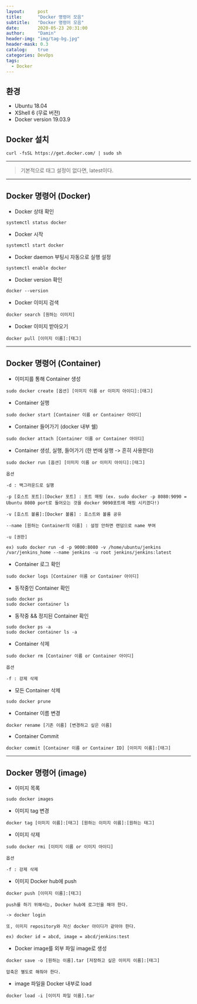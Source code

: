 ```yaml
---
layout:     post
title:      "Docker 명령어 모음"
subtitle:   "Docker 명령어 모음"
date:       2020-05-23 20:31:00
author:     "Damin"
header-img: "img/tag-bg.jpg"
header-mask: 0.3
catalog:    true
categories: DevOps
tags:
  - Docker
---
```


## 환경

- Ubuntu 18.04
- XShell 6 (무료 버전)
- Docker version 19.03.9

## Docker 설치

~~~
curl -fsSL https://get.docker.com/ | sudo sh
~~~

---

> 기본적으로 태그 설정이 없다면, latest이다.

---

## Docker 명령어 (Docker)

- Docker 상태 확인

~~~
systemctl status docker
~~~

- Docker 시작

~~~
systemctl start docker
~~~

- Docker daemon 부팅시 자동으로 실행 설정

~~~
systemctl enable docker
~~~

- Docker version 확인

~~~
docker --version
~~~

- Docker 이미지 검색

~~~
docker search [원하는 이미지]
~~~

- Docker 이미지 받아오기

~~~
docker pull [이미지 이름]:[태그]
~~~

---

## Docker 명령어 (Container)

- 이미지를 통해 Container 생성

~~~
sudo docker create [옵션] [이미지 이름 or 이미지 아이디]:[태그]
~~~

- Container 실행

~~~
sudo docker start [Container 이름 or Container 아이디]
~~~

- Container 들어가기 (docker 내부 쉘)

~~~
sudo docker attach [Container 이름 or Container 아이디]
~~~

- Container 생성, 실행, 들어가기 (한 번에 실행 -> 흔히 사용한다)

~~~
sudo docker run [옵션] [이미지 이름 or 이미지 아이디]:[태그]

옵션

-d : 백그라운드로 실행

-p [호스트 포트]:[Docker 포트] : 포트 매핑 (ex. sudo docker -p 8080:9090 = Ubuntu 8080 port로 들어오는 것을 docker 9090포트에 매핑 시키겠다!)

-v [호스트 볼륨]:[Docker 볼륨] : 호스트와 볼륨 공유

--name [원하는 Container의 이름] : 설정 안하면 랜덤으로 name 부여

-u [권한]

ex) sudo docker run -d -p 9000:8080 -v /home/ubuntu/jenkins /var/jenkins_home --name jenkins -u root jenkins/jenkins:latest
~~~

- Container 로그 확인

~~~
sudo docker logs [Container 이름 or Container 아이디]
~~~

- 동작중인 Container 확인

~~~
sudo docker ps
sudo docker container ls
~~~

- 동작중 && 정지된 Container 확인

~~~
sudo docker ps -a
sudo docker container ls -a
~~~

- Container 삭제

~~~
sudo docker rm [Container 이름 or Container 아이디]

옵션

-f : 강제 삭제
~~~

- 모든 Container 삭제

~~~
sudo docker prune
~~~

- Container 이름 변경

~~~
docker rename [기존 이름] [변경하고 싶은 이름]
~~~

- Container Commit

~~~
docker commit [Container 이름 or Container ID] [이미지 이름]:[태그]
~~~

---

## Docker 명령어 (image)

- 이미지 목록

~~~
sudo docker images
~~~

- 이미지 tag 변경

~~~
docker tag [이미지 이름]:[태그] [원하는 이미지 이름]:[원하는 태그]
~~~

- 이미지 삭제

~~~
sudo docker rmi [이미지 이름 or 이미지 아이디]

옵션

-f : 강제 삭제
~~~

- 이미지 Docker hub에 push

~~~
docker push [이미지 이름]:[태그]

push를 하기 위해서는, Docker hub에 로그인을 해야 한다.

-> docker login

또, 이미지 repository와 자신 docker 아이디가 같아야 한다.

ex) docker id = abcd, image = abcd/jenkins:test
~~~

- Docker image를 외부 파일 image로 생성

~~~
docker save -o [원하는 이름].tar [저장하고 싶은 이미지 이름]:[태그]

압축은 별도로 해줘야 한다.
~~~

- image 파일을 Docker 내부로 load

~~~
docker load -i [이미지 파일 이름].tar
~~~

<script src="https://utteranc.es/client.js" repo="damin8/blog-comment" issue-term="title" label="Comment" theme="github-light" crossorigin="anonymous" async>
</script>
